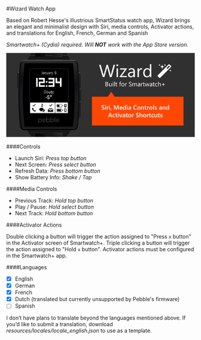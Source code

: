 #Wizard Watch App

Based on Robert Hesse's illustrious SmartStatus watch app, Wizard brings an elegant and minimalist design with Siri, media controls, Activator actions, and translations for English, French, German and Spanish

_Smartwatch+ (Cydia) required. Will **NOT** work with the App Store version._

![Preview Image](preview.png)

####Controls

* Launch Siri: _Press top button_
* Next Screen: _Press select button_
* Refresh Data: _Press bottom button_
* Show Battery Info: _Shake / Tap_

####Media Controls

* Previous Track: _Hold top button_
* Play / Pause: _Hold select button_
* Next Track: _Hold bottom button_

####Activator Actions

Double clicking a button will trigger the action assigned to "Press `x` button" in the Activator screen of Smartwatch+. Triple clicking a button will trigger the action assigned to "Hold `x` button". Activator actions must be configured in the Smartwatch+ app.

####Languages

- [x] English
- [x] German
- [x] French
- [x] Dutch (translated but currently unsupported by Pebble's firmware)
- [ ] Spanish

I don’t have plans to translate beyond the languages mentioned above. If you’d like to submit a translation, download _resources/locales/locale_english.json_ to use as a template.
